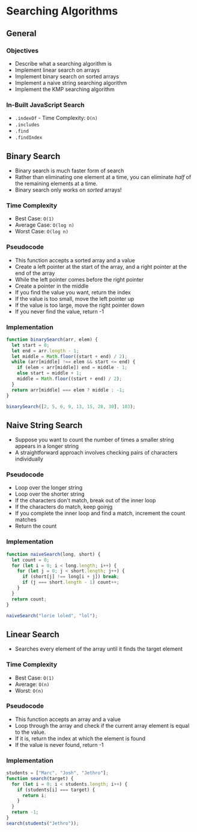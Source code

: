 # Searching Algorithms

## General

### Objectives

- Describe what a searching algorithm is
- Implement linear search on arrays
- Implement binary search on sorted arrays
- Implement a naive string searching algorithm
- Implement the KMP searching algorithm

### In-Built JavaScript Search

- `.indexOf` - Time Complexity: `O(n)`
- `.includes`
- `.find`
- `.findIndex`

## Binary Search

- Binary search is much faster form of search
- Rather than eliminating one element at a time, you can eliminate _half_ of the remaining elements at a time.
- Binary search only works on _sorted_ arrays!

### Time Complexity

- Best Case: `O(1)`
- Average Case: `O(log n)`
- Worst Case: `O(log n)`

### Pseudocode

- This function accepts a sorted array and a value
- Create a left pointer at the start of the array, and a right pointer at the end of the array
- While the left pointer comes before the right pointer
- Create a pointer in the middle
- If you find the value you want, return the index
- If the value is too small, move the left pointer up
- If the value is too large, move the right pointer down
- If you never find the value, return -1

### Implementation

```js
function binarySearch(arr, elem) {
  let start = 0;
  let end = arr.length - 1;
  let middle = Math.floor((start + end) / 2);
  while (arr[middle] !== elem && start <= end) {
    if (elem < arr[middle]) end = middle - 1;
    else start = middle + 1;
    middle = Math.floor((start + end) / 2);
  }
  return arr[middle] === elem ? middle : -1;
}

binarySearch([2, 5, 6, 9, 13, 15, 28, 30], 103);
```

## Naive String Search

- Suppose you want to count the number of times a smaller string appears in a longer string
- A straightforward approach involves checking pairs of characters individually

### Pseudocode

- Loop over the longer string
- Loop over the shorter string
- If the characters don't match, break out of the inner loop
- If the characters do match, keep goinjg
- If you complete the inner loop and find a match, increment the count matches
- Return the count

### Implementation

```js
function naiveSearch(long, short) {
  let count = 0;
  for (let i = 0; i < long.length; i++) {
    for (let j = 0; j < short.length; j++) {
      if (short[j] !== long[i + j]) break;
      if (j === short.length - 1) count++;
    }
  }
  return count;
}

naiveSearch("lorie loled", "lol");
```

## Linear Search

- Searches every element of the array until it finds the target element

### Time Complexity

- Best Case: `O(1)`
- Average: `O(n)`
- Worst: `O(n)`

### Pseudocode

- This function accepts an array and a value
- Loop through the array and check if the current array element is equal to the value.
- If it is, return the index at which the element is found
- If the value is never found, return -1

### Implementation

```js
students = ["Marc", "Josh", "Jethro"];
function search(target) {
  for (let i = 0; i < students.length; i++) {
    if (students[i] === target) {
      return i;
    }
  }
  return -1;
}
search(students("Jethro"));
```
